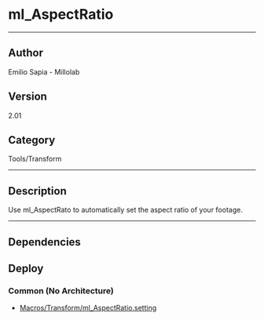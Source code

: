 # ml_AspectRatio
___

## Author
Emilio Sapia - Millolab

## Version
2.01

## Category
Tools/Transform

___

## Description
<p>Use ml_AspectRato to automatically set the aspect ratio of your footage.</p>

___

## Dependencies

## Deploy

### Common (No Architecture)

<ul>
<li><a href="https://gitlab.com/WeSuckLess/Reactor/-/blob/master/Atoms/com.Millolab.ml_AspectRatio/Macros/Transform/ml_AspectRatio.setting?ref_type=heads">Macros/Transform/ml_AspectRatio.setting</a></li>
</ul>
